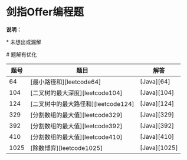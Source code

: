 # 剑指Offer编程题

**说明：**

\* 未想出或漏解

\# 题解有优化

|题号|题目|解答
|-|-|-
| 64 | [最小路径和][leetcode64] | [Java][64]|
| 104 | [二叉树的最大深度][leetcode104] | [Java][104]|
| 124 | [二叉树中的最大路径和][leetcode124] | [Java][124]|
| 329 | [分割数组的最大值][leetcode329] | [Java][329]|
| 392 | [分割数组的最大值][leetcode392] | [Java][392]|
| 410 | [分割数组的最大值][leetcode410] | [Java][410]|
| 1025 | [除数博弈][leetcode1025] | [Java][1025]|

[^_^]: github链接
[64]: https://github.com/pallcard/learn-java/blob/master/src/main/java/com/wishhust/arithmetic/leetcode/Leetcode64.java ""
[104]: https://github.com/pallcard/learn-java/blob/master/src/main/java/com/wishhust/arithmetic/leetcode/Leetcode104.java ""
[124]: https://github.com/pallcard/learn-java/blob/master/src/main/java/com/wishhust/arithmetic/leetcode/Leetcode124.java ""
[329]: https://github.com/pallcard/learn-java/blob/master/src/main/java/com/wishhust/arithmetic/leetcode/Leetcode329.java ""
[329]: https://github.com/pallcard/learn-java/blob/master/src/main/java/com/wishhust/arithmetic/leetcode/Leetcode392.java ""
[410]: https://github.com/pallcard/learn-java/blob/master/src/main/java/com/wishhust/arithmetic/leetcode/Leetcode410.java ""
[1025]: https://github.com/pallcard/learn-java/blob/master/src/main/java/com/wishhust/arithmetic/leetcode/Leetcode1025.java ""


[^_^]: leetcode链接
[leetcode64]: https://leetcode-cn.com/problems/minimum-path-sum/
[leetcode104]: https://leetcode-cn.com/problems/maximum-depth-of-binary-tree/
[leetcode124]: https://leetcode-cn.com/problems/binary-tree-maximum-path-sum/
[leetcode329]: https://leetcode-cn.com/problems/longest-increasing-path-in-a-matrix/
[leetcode392]: https://leetcode-cn.com/problems/is-subsequence/
[leetcode410]: https://leetcode-cn.com/problems/split-array-largest-sum/
[leetcode1025]: https://leetcode-cn.com/problems/divisor-game/
